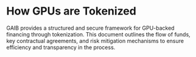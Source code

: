 # How GPUs are Tokenized

GAIB provides a structured and secure framework for GPU-backed financing through tokenization. This document outlines the flow of funds, key contractual agreements, and risk mitigation mechanisms to ensure efficiency and transparency in the process.
